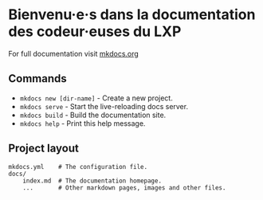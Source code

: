 # Bienvenu·e·s dans la documentation des codeur·euses du LXP


For full documentation visit [mkdocs.org](http://mkdocs.org)
 
## Commands

* `mkdocs new [dir-name]` - Create a new project.
* `mkdocs serve` - Start the live-reloading docs server.
* `mkdocs build` - Build the documentation site.
* `mkdocs help` - Print this help message.




## Project layout

    mkdocs.yml    # The configuration file.
    docs/
        index.md  # The documentation homepage.
        ...       # Other markdown pages, images and other files.

